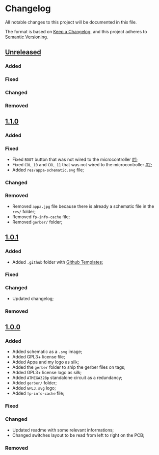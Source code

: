 # Changelog

All notable changes to this project will be documented in this file.

The format is based on [Keep a Changelog](https://keepachangelog.com/en/1.0.0/),
and this project adheres to [Semantic Versioning](https://semver.org/spec/v2.0.0.html).

## [Unreleased]

### Added

### Fixed

### Changed

### Removed

## [1.1.0]

### Added

### Fixed

* Fixed `BOOT` button that was not wired to the microcontroller [#1](https://github.com/Calebe94/appa-pcb/issues/1);
* Fixed `COL_10` and `COL_11` that was not wired to the microcontroller [#2](https://github.com/Calebe94/appa-pcb/issues/2); 
* Added `res/appa-schematic.svg` file;

### Changed

### Removed

* Removed `appa.jpg` file because there is already a schematic file in the `res/` folder;
* Removed `fp-info-cache` file;
* Removed `gerber/` folder;

## [1.0.1]

### Added

* Added `.github` folder with [Github Templates](https://docs.github.com/en/communities/using-templates-to-encourage-useful-issues-and-pull-requests/configuring-issue-templates-for-your-repository);

### Fixed

### Changed

* Updated changelog;

### Removed

## [1.0.0]

### Added

* Added schematic as a `.svg` image;
* Added GPL3+ license file;
* Added Appa and my logo as silk;
* Added the `gerber` folder to ship the gerber files on tags;
* Added GPL3+ license logo as silk;
* Added `ATMEGA328p` standalone circuit as a redundancy;
* Added `gerber/` folder;
* Added `GPL3.svg` logo;
* Added `fp-info-cache` file;

### Fixed

### Changed

* Updated readme with some relevant informations;
* Changed switches layout to be read from left to right on the PCB;

### Removed

[unreleased]: https://github.com/Calebe94/appa-pcb/compare/1.1.0...HEAD
[1.1.0]: https://github.com/Calebe94/appa-pcb/compare/1.0.1...1.1.0
[1.0.1]: https://github.com/Calebe94/appa-pcb/compare/1.0.0...1.0.1
[1.0.0]: https://github.com/Calebe94/appa-pcb/releases/tag/1.0.0
